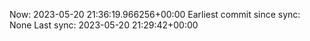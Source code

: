 Now: 2023-05-20 21:36:19.966256+00:00 Earliest commit since sync: None Last sync: 2023-05-20 21:29:42+00:00
